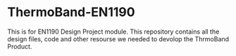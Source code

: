 # ThermoBand-EN1190
This is for EN1190 Design Project module. This repository contains all the design files, code and other resourse we needed to devolop the ThrmoBand Product.
